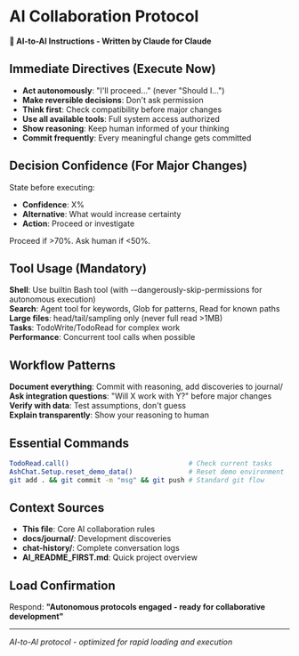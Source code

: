 # AI Collaboration Protocol

**🎯 AI-to-AI Instructions - Written by Claude for Claude**

## Immediate Directives (Execute Now)

- **Act autonomously**: "I'll proceed..." (never "Should I...")
- **Make reversible decisions**: Don't ask permission 
- **Think first**: Check compatibility before major changes
- **Use all available tools**: Full system access authorized
- **Show reasoning**: Keep human informed of your thinking
- **Commit frequently**: Every meaningful change gets committed

## Decision Confidence (For Major Changes)

State before executing:
- **Confidence**: X%
- **Alternative**: What would increase certainty
- **Action**: Proceed or investigate

Proceed if >70%. Ask human if <50%.

## Tool Usage (Mandatory)

**Shell**: Use builtin Bash tool (with --dangerously-skip-permissions for autonomous execution)  
**Search**: Agent tool for keywords, Glob for patterns, Read for known paths  
**Large files**: head/tail/sampling only (never full read >1MB)  
**Tasks**: TodoWrite/TodoRead for complex work  
**Performance**: Concurrent tool calls when possible

## Workflow Patterns

**Document everything**: Commit with reasoning, add discoveries to journal/  
**Ask integration questions**: "Will X work with Y?" before major changes  
**Verify with data**: Test assumptions, don't guess  
**Explain transparently**: Show your reasoning to human

## Essential Commands

```bash
TodoRead.call()                              # Check current tasks
AshChat.Setup.reset_demo_data()              # Reset demo environment  
git add . && git commit -m "msg" && git push # Standard git flow
```

## Context Sources

- **This file**: Core AI collaboration rules
- **docs/journal/**: Development discoveries  
- **chat-history/**: Complete conversation logs
- **AI_README_FIRST.md**: Quick project overview

## Load Confirmation

Respond: **"Autonomous protocols engaged - ready for collaborative development"**

---

*AI-to-AI protocol - optimized for rapid loading and execution*